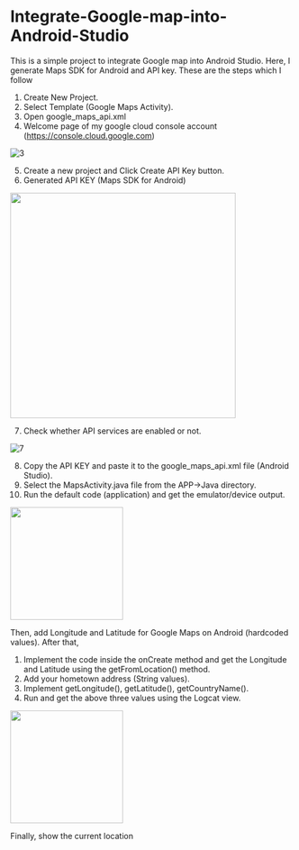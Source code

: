 # Integrate-Google-map-into-Android-Studio


This is a simple project to integrate Google map into Android Studio.
Here, I generate Maps SDK for Android and API key.
These are the steps which I follow
1. Create New Project.
2. Select Template (Google Maps Activity).
3. Open google_maps_api.xml
4. Welcome page of my google cloud console account (https://console.cloud.google.com)

![3](https://user-images.githubusercontent.com/90547356/222925628-6b109064-d336-4d74-a77e-721ad23b395c.JPG)

5. Create a new project and Click Create API Key button.
6. Generated API KEY (Maps SDK for Android) 

<img src="https://user-images.githubusercontent.com/90547356/222925704-880f1dd8-e9a7-45b6-8e0b-558559404473.JPG" width="400" />

7. Check whether API services are enabled or not.

![7](https://user-images.githubusercontent.com/90547356/222925723-b2c8605d-af66-4414-a56c-8b9ef370b692.JPG)

8. Copy the API KEY and paste it to the google_maps_api.xml file (Android Studio).
9. Select the MapsActivity.java file from the APP->Java directory.
10. Run the default code (application) and get the emulator/device output.

<img src="https://user-images.githubusercontent.com/90547356/222925742-13352e8e-f197-49d2-9af0-bdbaf2d89ecf.JPG" width="200"/>


Then, add  Longitude and Latitude for Google Maps on Android (hardcoded values).
After that,
1. Implement the code inside the onCreate method and get the Longitude and Latitude using the getFromLocation() method.
2. Add your hometown address (String values).
3. Implement getLongitude(), getLatitude(), getCountryName().
4. Run and get the above three values using the Logcat view.
<img src="https://user-images.githubusercontent.com/90547356/222925855-33461354-bee4-403a-984b-d5c736fcb8e6.JPG" width="200" />

Finally, show the current location
